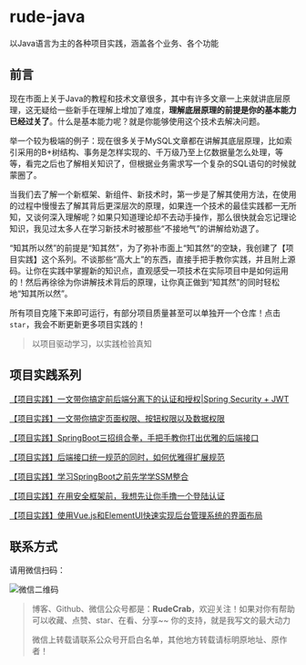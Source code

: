 # rude-java
以Java语言为主的各种项目实践，涵盖各个业务、各个功能

## 前言

现在市面上关于Java的教程和技术文章很多，其中有许多文章一上来就讲底层原理，这无疑给一些新手在理解上增加了难度，**理解底层原理的前提是你的基本能力已经过关了**。什么是基本能力呢？就是你能够使用这个技术去解决问题。

举一个较为极端的例子：现在很多关于MySQL文章都在讲解其底层原理，比如索引采用的B+树结构、事务是怎样实现的、千万级乃至上亿数据量怎么处理，等等，看完之后也了解相关知识了，但根据业务需求写一个复杂的SQL语句的时候就蒙圈了。

当我们去了解一个新框架、新组件、新技术时，第一步是了解其使用方法，在使用的过程中慢慢去了解其背后更深层次的原理，如果连一个技术的最佳实践都一无所知，又谈何深入理解呢？如果只知道理论却不去动手操作，那么很快就会忘记理论知识，我见过太多人在学习新技术时被那些“不接地气”的讲解给劝退了。

“知其所以然”的前提是“知其然”，为了弥补市面上“知其然”的空缺，我创建了【项目实践】这个系列。不谈那些“高大上”的东西，直接手把手教你实践，并且附上源码。让你在实践中掌握新的知识点，直观感受一项技术在实际项目中是如何运用的！然后再徐徐为你讲解技术背后的原理，让你真正做到“知其然”的同时轻松地“知其所以然”。

所有项目克隆下来即可运行，有部分项目质量甚至可以单独开一个仓库！点击`star`，我会不断更新更多项目实践的！


> 以项目驱动学习，以实践检验真知

## 项目实践系列

[【项目实践】一文带你搞定前后端分离下的认证和授权|Spring Security + JWT](https://github.com/RudeCrab/rude-java/tree/master/project-practice/springsecurity)

[【项目实践】一文带你搞定页面权限、按钮权限以及数据权限](https://github.com/RudeCrab/rude-java/tree/master/project-practice/rbac)

[【项目实践】SpringBoot三招组合拳，手把手教你打出优雅的后端接口](https://github.com/RudeCrab/rude-java/blob/master/project-practice/validation-and-exception-handler)

[【项目实践】后端接口统一规范的同时，如何优雅得扩展规范](https://github.com/RudeCrab/rude-java/blob/master/project-practice/validation-and-exception-handler2)

[【项目实践】学习SpringBoot之前先学学SSM整合](https://github.com/RudeCrab/rude-java/blob/master/project-practice/ssm)

[【项目实践】在用安全框架前，我想先让你手撸一个登陆认证](https://github.com/RudeCrab/rude-java/tree/master/project-practice/login-demo)

[【项目实践】使用Vue.js和ElementUI快速实现后台管理系统的界面布局](https://github.com/RudeCrab/rude-java/blob/master/project-practice/vue-route-demo)

## 联系方式

请用微信扫码：

![微信二维码](http://ww1.sinaimg.cn/large/dcdff92dgy1glnmky7fb7j20p00dwdig.jpg)

> 博客、Github、微信公众号都是：**RudeCrab**，欢迎关注！如果对你有帮助可以收藏、点赞、star、在看、分享~~ 你的支持，就是我写文的最大动力
>
> 微信上转载请联系公众号开启白名单，其他地方转载请标明原地址、原作者！

